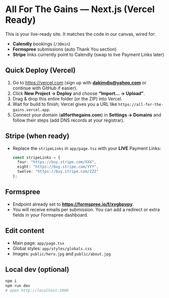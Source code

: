 
# All For The Gains — Next.js (Vercel Ready)

This is your live-ready site. It matches the code in our canvas, wired for:
- **Calendly** bookings (`/30min`)
- **Formspree** submissions (auto Thank You section)
- **Stripe** links currently point to Calendly (swap to live Payment Links later)

## Quick Deploy (Vercel)

1. Go to https://vercel.com (sign up with **dakimdjs@yahoo.com** or continue with GitHub if easier).
2. Click **New Project → Deploy** and choose **“Import... → Upload”**.
3. Drag & drop this entire folder (or the ZIP) into Vercel.
4. Wait for build to finish; Vercel gives you a URL like `https://all-for-the-gains.vercel.app`.
5. Connect your domain (**allforthegains.com**) in **Settings → Domains** and follow their steps (add DNS records at your registrar).

## Stripe (when ready)
- Replace the `stripeLinks` in `app/page.tsx` with your **LIVE** Payment Links:
  ```ts
  const stripeLinks = {
    four: "https://buy.stripe.com/XXX",
    eight: "https://buy.stripe.com/YYY",
    twelve: "https://buy.stripe.com/ZZZ"
  };
  ```

## Formspree
- Endpoint already set to **https://formspree.io/f/xvgbpvpy**.
- You will receive emails per submission. You can add a redirect or extra fields in your Formspree dashboard.

## Edit content
- Main page: `app/page.tsx`
- Global styles: `app/styles/globals.css`
- Images: `public/hero.jpg` and `public/about.jpg`

## Local dev (optional)
```bash
npm i
npm run dev
# open http://localhost:3000
```
